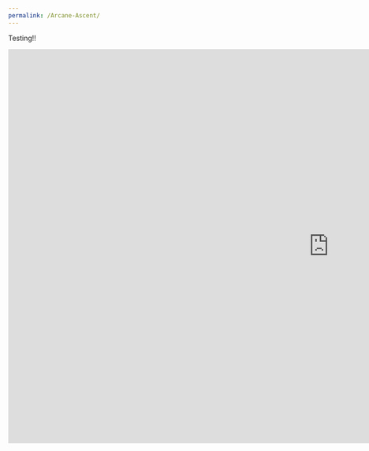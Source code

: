 ```yaml
---
permalink: /Arcane-Ascent/
---
```


Testing!!
<iframe src="https://banrescoding.github.io/Hub/Games/ArcaneAscent/" align="center" name="Arcane Ascent" style="height:800px;width:1300px;border:none;" title="Arcane Ascent"></iframe>

